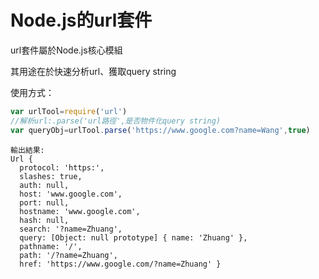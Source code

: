 # Node.js的url套件
url套件屬於Node.js核心模組

其用途在於快速分析url、獲取query string

使用方式：
```js
var urlTool=require('url')
//解析url:.parse('url路徑',是否物件化query string)
var queryObj=urlTool.parse('https://www.google.com?name=Wang',true)
```
```terminal
輸出結果:
Url {
  protocol: 'https:',
  slashes: true,
  auth: null,
  host: 'www.google.com',
  port: null,
  hostname: 'www.google.com',
  hash: null,
  search: '?name=Zhuang',
  query: [Object: null prototype] { name: 'Zhuang' },
  pathname: '/',
  path: '/?name=Zhuang',
  href: 'https://www.google.com/?name=Zhuang' }
```

